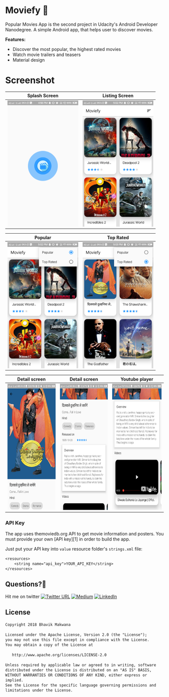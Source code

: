 # Moviefy 🎥 

Popular Movies App is the second project in Udacity's Android Developer Nanodegree.
A simple Android app, that helps user to discover movies.

**Features:**

- Discover the most popular, the highest rated movies
- Watch movie trailers and teasers
- Material design

# Screenshot

| Splash Screen | Listing Screen |
| ------------------ | ------------------ |
| <img src="./screenshots/splash.png" height="400" alt="Screenshot"/>  | <img src="./screenshots/home_one.png" height="400" alt="Screenshot"/>  |

| Popular | Top Rated |
| ------------------ | ------------------ |
| <img src="./screenshots/home_popular.png" height="400" alt="Screenshot"/>  | <img src="./screenshots/home_top_rated.png" height="400" alt="Screenshot"/>  |

| Detail screen | Detail screen | Youtube player |
| ------------------ | ------------------ | ------------------ |
| <img src="./screenshots/detail_one.png" height="400" alt="Screenshot"/>  | <img src="./screenshots/detail_two.png" height="400" alt="Screenshot"/>  | <img src="./screenshots/detail_three.png" height="400" alt="Screenshot"/>  |

### API Key

The app uses themoviedb.org API to get movie information and posters. You must provide your own [API key][1] in order to build the app.

Just put your API key into `value` resource folder's `strings.xml` file:

```<?xml version="1.0" encoding="utf-8"?>
<resources>
    <string name="api_key">YOUR_API_KEY</string>
</resources>
```

## Questions?🤔

Hit me on twitter [![Twitter URL](https://img.shields.io/twitter/url/http/shields.io.svg?style=social)](https://twitter.com/ibhavikmakwana)
[![Medium](https://img.shields.io/badge/Medium-ibhavikmakwana-green.svg)](https://medium.com/@ibhavikmakwana)
[![LinkedIn](https://img.shields.io/badge/LinkedIn-ibhavikmakwana-blue.svg)](https://www.linkedin.com/in/ibhavikmakwana/)

License
-------

    Copyright 2018 Bhavik Makwana

    Licensed under the Apache License, Version 2.0 (the "License");
    you may not use this file except in compliance with the License.
    You may obtain a copy of the License at

       http://www.apache.org/licenses/LICENSE-2.0

    Unless required by applicable law or agreed to in writing, software
    distributed under the License is distributed on an "AS IS" BASIS,
    WITHOUT WARRANTIES OR CONDITIONS OF ANY KIND, either express or implied.
    See the License for the specific language governing permissions and
    limitations under the License.
